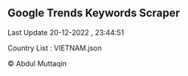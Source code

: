 

## Google Trends Keywords Scraper 
 
Last Update 20-12-2022 , 23:44:51

Country List :
VIETNAM.json



© Abdul Muttaqin 
